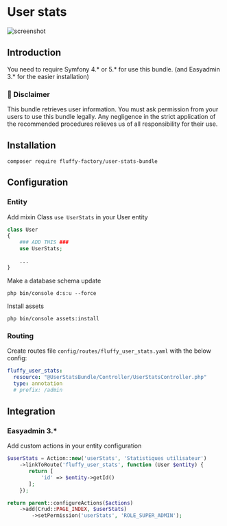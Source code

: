 # User stats

![screenshot](https://raw.githubusercontent.com/fluffy-factory/user-stats-bundle/master/Resources/docs/images/screenshot.png)

## Introduction

You need to require Symfony 4.* or 5.* for use this bundle. (and Easyadmin 3.* for the easier installation)

### :rotating_light: Disclaimer

This bundle retrieves user information. You must ask permission from your users to use this bundle legally. Any negligence in the strict application of the recommended procedures relieves us of all responsibility for their use.

## Installation
```
composer require fluffy-factory/user-stats-bundle
```

## Configuration

### Entity

Add mixin Class `use UserStats` in your User entity
```php
class User
{
    ### ADD THIS ###
    use UserStats;

    ...
}
```

Make a database schema update

```
php bin/console d:s:u --force
```

Install assets 

```
php bin/console assets:install
```

### Routing

Create routes file `config/routes/fluffy_user_stats.yaml` with the below config:

```yaml
fluffy_user_stats:
  resource: "@UserStatsBundle/Controller/UserStatsController.php"
  type: annotation
  # prefix: /admin
```

## Integration

### Easyadmin 3.*

Add custom actions in your entity configuration

```php
$userStats = Action::new('userStats', 'Statistiques utilisateur')
    ->linkToRoute('fluffy_user_stats', function (User $entity) {
       return [
           'id' => $entity->getId()
       ];
    });

return parent::configureActions($actions)
    ->add(Crud::PAGE_INDEX, $userStats)
        ->setPermission('userStats', 'ROLE_SUPER_ADMIN');
```